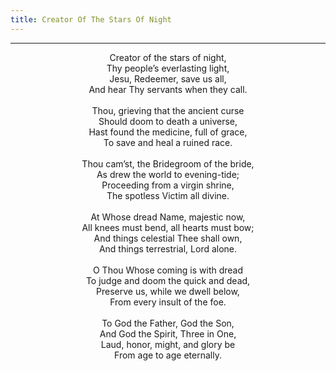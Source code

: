 ```yaml
---
title: Creator Of The Stars Of Night
---
```


---
<center>
Creator of the stars of night,<br/>
Thy people’s everlasting light,<br/>
Jesu, Redeemer, save us all,<br/>
And hear Thy servants when they call.<br/>
<br/>
Thou, grieving that the ancient curse<br/>
Should doom to death a universe,<br/>
Hast found the medicine, full of grace,<br/>
To save and heal a ruined race.<br/>
<br/>
Thou cam’st, the Bridegroom of the bride,<br/>
As drew the world to evening-tide;<br/>
Proceeding from a virgin shrine,<br/>
The spotless Victim all divine.<br/>
<br/>
At Whose dread Name, majestic now,<br/>
All knees must bend, all hearts must bow;<br/>
And things celestial Thee shall own,<br/>
And things terrestrial, Lord alone.<br/>
<br/>
O Thou Whose coming is with dread<br/>
To judge and doom the quick and dead,<br/>
Preserve us, while we dwell below,<br/>
From every insult of the foe.<br/>
<br/>
To God the Father, God the Son,<br/>
And God the Spirit, Three in One,<br/>
Laud, honor, might, and glory be<br/>
From age to age eternally.<br/>
 
</center>